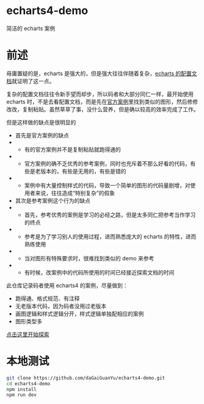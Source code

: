 # echarts4-demo
简洁的 echarts 案例

# 前述
毋庸置疑的是，echarts 是强大的，但是强大往往伴随着复杂，[echarts 的配置文档](https://www.echartsjs.com/option.html#title)就证明了这一点。

复杂的配置文档往往令新手望而却步，所以码者和大部分同仁一样，最开始使用 echarts 时，不是去看配置文档，而是先在[官方案例](https://www.echartsjs.com/examples/)里找到类似的图形，然后修修改改，复制粘贴。虽然草草了事，没什么营养，但是确以较高的效率完成了工作。

但是这样做的缺点是很明显的
+ 首先是官方案例的缺点
+ + 有的官方案例并不是复制粘贴就跑得通的
+ + 官方案例的确不乏优秀的参考案例，同时也充斥着不那么好看的代码，有些是老版本的，有些是无用的，有些是错的
+ + 案例中有大量控制样式的代码，导致一个简单的图形的代码量剧增，对使用者来说，往往造成“特别复杂”的假象
+ 其次是参考案例这个行为的缺点
+ + 首先，参考优秀的案例是学习的必经之路，但是太多同仁把参考当作学习的终点
+ + 参考是为了学习别人的使用过程，进而熟悉庞大的 echarts 的特性，进而熟练使用
+ + 当对图形有特殊要求时，很难找到类似的 demo 来参考
+ + 有时候，改案例中的代码所使用的时间已经接近探索文档的时间

此仓库记录码者使用 echarts4 的案例，尽量做到：
+ 跑得通、格式规范、有注释
+ 无老版本代码，因为码者没用过老版本
+ 画图逻辑和样式逻辑分开，样式逻辑单独配相应的案例
+ 图形类型多

[点击这里开始探索](https://dagaiguanyu.github.io/echarts4-demo/)

# 本地测试
``` bash
git clone https://github.com/daGaiGuanYu/echarts4-demo.git
cd echarts4-demo
npm install
npm run dev
```
